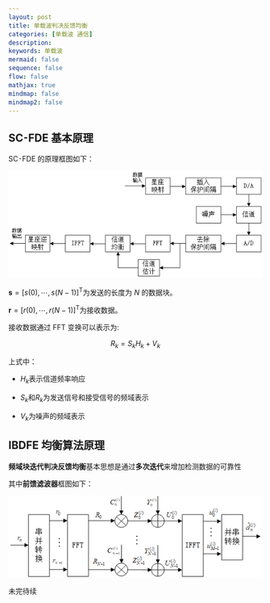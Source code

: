 ```yaml
---
layout: post
title: 单载波判决反馈均衡
categories: [单载波 通信]
description: 
keywords: 单载波
mermaid: false
sequence: false
flow: false
mathjax: true
mindmap: false
mindmap2: false
---
```


## SC⁃FDE 基本原理

SC⁃FDE 的原理框图如下：

![SC⁃FDE 的原理框图](/images\2025-07-07-单载波判决反馈均衡\FDE基本框图.png)

$\boldsymbol{s}=[s(0), \cdots, s(N-1)]^{\mathrm{T}}$为发送的长度为 $N$ 的数据块。

$\boldsymbol{r}=[r(0), \cdots, r(N-1)]^{\mathrm{T}}$为接收数据。

接收数据通过 FFT 变换可以表示为:

$$R_k=S_k H_k+V_k$$

上式中：

- $H_k$表示信道频率响应

- $S_k$和$R_k$为发送信号和接受信号的频域表示

- $V_k$为噪声的频域表示

## IBDFE 均衡算法原理


**频域块迭代判决反馈均衡**基本思想是通过**多次迭代**来增加检测数据的可靠性

其中**前馈滤波器**框图如下：

![前馈滤波器](/images\2025-07-07-单载波判决反馈均衡\前馈滤波器.png)

未完待续

